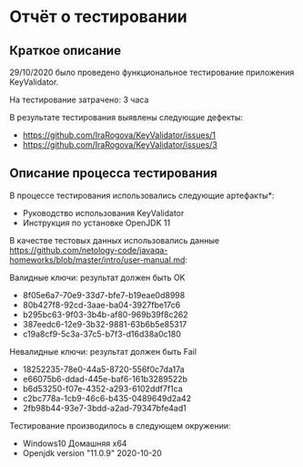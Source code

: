 
# Отчёт о тестировании <KeyValidator>

## Краткое описание

29/10/2020 было проведено функциональное тестирование приложения KeyValidator.

На тестирование затрачено: 3 часа

В результате тестирования выявлены следующие дефекты:

+ https://github.com/IraRogova/KeyValidator/issues/1
+ https://github.com/IraRogova/KeyValidator/issues/3

## Описание процесса тестирования

В процессе тестирования использовались следующие артефакты*:

+ Руководство использования KeyValidator
+ Инструкция по установке OpenJDK 11

В качестве тестовых данных использовались данные https://github.com/netology-code/javaqa-homeworks/blob/master/intro/user-manual.md:

Валидные ключи: результат должен быть OK

+ 8f05e6a7-70e9-33d7-bfe7-b19eae0d8998
+ 80b427f8-92cd-3aae-ba04-3927fbe17c6
+ b295bc63-9f03-3b4b-af80-969b39f8c262
+ 387eedc6-12e9-3b32-9881-63b6b5e85317
+ c19a8cf9-5c3a-37c5-b7f3-d16d38a0c180

Невалидные ключи: результат должен быть Fail 

+ 18252235-78e0-44a5-8720-556f0c7da17a
+ e66075b6-ddad-445e-baf6-161b3289522b
+ b6d53250-f07e-4352-a293-6102ddf7f1ca
+ c2bc778a-1cb9-46c6-b435-0489649d2a42
+ 2fb98b44-93e7-3bdd-a2ad-79347bfe4ad1

Тестирование производилось в следующем окружении:

+ Windows10 Домашняя x64
+ Openjdk version "11.0.9" 2020-10-20
